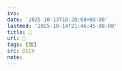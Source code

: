 ```yaml
---
ivs:
date: '2025-10-13T10:28:08+08:00'
lastmod: '2025-10-14T21:46:45-08:00'
title: 􁪆
url: 􁪆
tags: [蟹]
src: DCCV
note:
---
```

